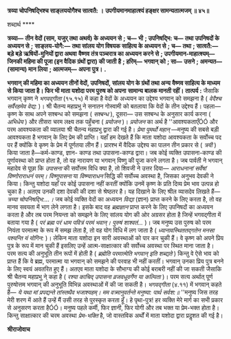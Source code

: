 **त्रय्या चोपनिषद्भिश्च साङ्लययोगैश्च सात्वतै: ।** **उपगीयमानमाहात्श्यं हङ्क्षर सामन्यतात्मजम् ॥ ४५॥** 

शब्दार्थ **** 

**त्रय्या—** **तीन वेदों (साम, यजुर् तथा अथर्व) के अध्ययन से** **; च—** **भी** **; उपनिषद्भि: च—** **तथा उपनिषदों के अध्ययन से** **;** **साङ्लय-योगै:—** **तथा सांलय योग विषयक साहित्य के अध्ययन से** **; च—** **तथा** **; सात्वतै:—** **बड़े बड़े ऋषियों-मुनियों द्वारा अथवा** **वैष्णव तंत्र पञ्चरात्र का अध्ययन करने से** **; उपगीयमान-माहात्श्यम्—** **जिनकी महिमा की पूजा (इन वैदिक ग्रंथों द्वारा) की जाती** **है** **; हरिम्—** **भगवान् को** **; सा—** **उसने** **; अमन्यत—** **(सामान्य) मान लिया** **; आत्मजम्—** **अपना पुत्र।** **.** 

**भगवान् की महिमा का अध्ययन तीनों वेदों, उपनिषदों, सांलय योग के ग्रंथों तथा अन्य** **वैष्णव साहित्य के माध्यम से किया जाता है। फिर भी माता यशोदा परम पुरुष को अपना** **सामान्य बालक मानती रहीं।** **तात्पर्य :** जैसाकि भगवान् कृष्ण ने *भगवद्गीता* (१५.१५) में कहा है वेदों के अध्ययन का उद्देश्य भगवान् को समझना है ( *वेदैश्च सर्वैरहमेव वेद्य:* )। श्री चैतन्य महाप्रभु ने सनातन गोस्वामी को बतलाया कि वेदों के तीन उद्देश्य हैं। पहला—कृष्ण के साथ अपने सश्बन्ध को समझना ( *सश्बन्ध* ), दूसरा— उस सश्बन्ध के अनुसार कार्य करना ( *अभिधेय* ) और तीसरा चरम लक्ष्य तक पहुँचना ( *प्रयोजन* )। *प्रयोजन* का अर्थ है ''आवश्यकताएँÓÓ और परम आवश्यकता की व्यालया श्री चैतन्य महाप्रभु द्वारा की गई है। *प्रेमा पुमर्थो महान्* —मनुष्य की सबसे बड़ी आवश्यकता है भगवान् के लिए प्रेम की प्राप्ति। यहाँ हम देखते हैं कि माता यशोदा आवश्यकता के सर्वोच्च पद पर हैं क्योंकि वे कृष्ण के प्रेम में पूर्णतया लीन हैं। प्रारश्भ में वैदिक उद्देश्य का पालन तीन प्रकार से ( *त्रयी* ) किया जाता है—कर्म-काण्ड, ज्ञान- काण्ड तथा उपासना-काण्ड द्वारा। जब कोई व्यक्ति उपासना-काण्ड की पूर्णावस्था को प्राप्त होता है, तो वह नारायण या भगवान् विष्णु की पूजा करने लगता है। जब पार्वती ने भगवान् महादेव से पूछा कि *उपासना* की सर्वोत्तम विधि क्या है, तो शिवजी ने उत्तर दिया— *आराधनानां सर्वेषां विष्णोराराधनं परम्।*  *विष्णूपासना* या *विष्ण्वाराधन* सिद्धि की सर्वोच्च अवस्था है, जिसका अनुभव देवकी ने किया। किन्तु यशोदा यहाँ पर कोई उपासना नहीं करतीं क्योंकि उनमें कृष्ण के प्रति दिव्य प्रेम भाव उत्पन्न हो चुका है। अतएव उनकी दशा देवकी की दशा से श्रेष्ठतर है। यह दिखाने के लिए श्रील व्यासदेव लिखते हैं— *त्रय्या चोपनिषद्भि:...।* जब कोई व्यक्ति वेदों का अध्ययन *विद्या* (ज्ञान) प्राप्त करने के लिए करता है, तो वह मानव सवयता में भाग लेने लगता है। इसके बाद वह *ब्रह्मज्ञान* प्राप्त करने के लिए उपनिषदों का अध्ययन करता है और तब परम नियन्ता को समझने के लिए सांलय योग की ओर अग्रसर होता है जिन्हें भगवद्गीता में बताया गया है ( *परं ब्रह्म परं धाम पवित्रं परमं भवान्। पुरुषं शाश्वतं...* )। जब मनुष्य उस पुरुष को परम नियंता परमात्मा के रूप में समझ लेता है, तो वह योग विधि में लग जाता है ( *ध्यानावस्थिततद्गतेन मनसा पश्यन्ति यं योगिन:* )। लेकिन माता यशोदा इन सारी अवस्थाओं को पार कर चुकी हैं। वे कृष्ण को अपने प्रिय पुत्र के रूप में मान चुकी हैं इसलिए उन्हें आत्म-साक्षात्कार की सर्वोच्च अवस्था पर स्थित माना जाता है। परम सत्य की अनुभूति तीन रूपों में होती है ( *ब्रह्मेति* *परमात्मेति भगवान् इति शब्द्यते* ) किन्तु वे ऐसे भाव को प्राप्त हैं कि वे ब्रह्म, परमात्मा या भगवान् को समझने की परवाह भी नहीं करतीं। भगवान् उनका प्रिय पुत्र बनने के लिए स्वयं अवतरित हुए हैं। अतएव माता यशोदा के सौभाग्य की कोई बराबरी नहीं की जा सकती जैसाकि श्री चैतन्य महाप्रभु ने् कहा है ( *रश्या काचिद् उपासना व्रजवधूवर्गेण या कल्पिता* )। परम सत्य अर्थात् पूर्ण पुरुषोत्तम भगवान् की अनुभूति विभिन्न अवस्थाओं में की जा सकती है। *भगवद्गीता* (४.११) में भगवान् कहते हैं— *ये यथा मां प्रपद्यन्ते तांस्तथैव भजाश्यहम्।* *मम वत्र्मानुवर्तन्ते मनुष्या: पार्थ सर्वश:॥* ''मनुष्य जिस तरह मेरी शरण में आते हैं उन्हें मैं उसी तरह से पुरस्कृत करता हूँ। हे पृथा-पुत्र! हर व्यक्ति मेरे मार्ग का सभी प्रकार से अनुसरण करता हैÓÓ। मनुष्य पहले कर्मी, फिर ज्ञानी, फिर योगी और तब भक्त या प्रेम-भक्त होता है। किन्तु साक्षात्कार की चरम अवस्था *प्रेम-भक्ति* है, जो वास्तविक अर्थों में माता यशोदा द्वारा प्रदॢशत की गई है।  

**श्रीराजोवाच** 